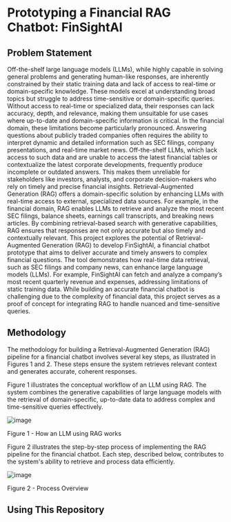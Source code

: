 # Prototyping a Financial RAG Chatbot: FinSightAI
## Problem Statement
Off-the-shelf large language models (LLMs), while highly capable in solving general problems and generating human-like responses, are inherently constrained by their static training data and lack of access to real-time or domain-specific knowledge. These models excel at understanding broad topics but struggle to address time-sensitive or domain-specific queries. Without access to real-time or specialized data, their responses can lack accuracy, depth, and relevance, making them unsuitable for use cases where up-to-date and domain-specific information is critical.
In the financial domain, these limitations become particularly pronounced. Answering questions about publicly traded companies often requires the ability to interpret dynamic and detailed information such as SEC filings, company presentations, and real-time market news. Off-the-shelf LLMs, which lack access to such data and are unable to access the latest financial tables or contextualize the latest corporate developments, frequently produce incomplete or outdated answers. This makes them unreliable for stakeholders like investors, analysts, and corporate decision-makers who rely on timely and precise financial insights.
Retrieval-Augmented Generation (RAG) offers a domain-specific solution by enhancing LLMs with real-time access to external, specialized data sources. For example, in the financial domain, RAG enables LLMs to retrieve and analyze the most recent SEC filings, balance sheets, earnings call transcripts, and breaking news articles. By combining retrieval-based search with generative capabilities, RAG ensures that responses are not only accurate but also timely and contextually relevant.
This project explores the potential of Retrieval-Augmented Generation (RAG) to develop FinSightAI, a financial chatbot prototype that aims to deliver accurate and timely answers to complex financial questions. The tool demonstrates how real-time data retrieval, such as SEC filings and company news, can enhance large language models (LLMs). For example, FinSightAI can fetch and analyze a company’s most recent quarterly revenue and expenses, addressing limitations of static training data. While building an accurate financial chatbot is challenging due to the complexity of financial data, this project serves as a proof of concept for integrating RAG to handle nuanced and time-sensitive queries.

## Methodology
The methodology for building a Retrieval-Augmented Generation (RAG) pipeline for a financial chatbot involves several key steps, as illustrated in Figures 1 and 2. These steps ensure the system retrieves relevant context and generates accurate, coherent responses.

Figure 1 illustrates the conceptual workflow of an LLM using RAG. The system combines the generative capabilities of large language models with the retrieval of domain-specific, up-to-date data to address complex and time-sensitive queries effectively.

![image](https://github.com/user-attachments/assets/0a87c2b4-191a-4cff-81f6-b92eb1c10f07)

Figure 1 - How an LLM using RAG works

Figure 2 illustrates the step-by-step process of implementing the RAG pipeline for the financial chatbot. Each step, described below, contributes to the system's ability to retrieve and process data efficiently.

![image](https://github.com/user-attachments/assets/936bae0a-b62d-4dbb-905e-039a293e4197)

Figure 2 - Process Overview

## Using This Repository

